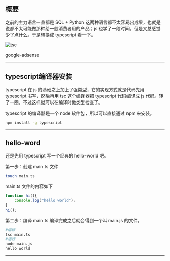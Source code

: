 ## 概要
之前的主力语言一直都是 SQL + Python 这两种语言都不太容易出成果，也就是说都不太可能做那种给一般消费者用的产品；js 也学了一段时间，但是又总感觉少了点什么。于是想换成 typescript 看一下。

![tsc](static/2020-13/tsc.png)

google-adsense

---

## typescript编译器安装
typescript 在 js 的基础之上加上了强类型，它的实现方式就是代码先用 typescript 书写，然后再用 tsc 这个编译器把 typescript 代码编译成 js 代码。转了一圈，不过这样就可以在编译时做类型检查了。

typescript 的编译器是一个 node 软件包，所以可以直接通过 npm 来安装。
```bash
npm install -g typescript
```

---

## hello-word
还是先用 typescript 写一个经典的 hello-world 吧。

第一步：创建 main.ts 文件
```bash
touch main.ts
```
main.ts 文件的内容如下
```js
function hi(){
    console.log("hello world");
}
hi();
```
第二步：编译 main.ts 编译完成之后就会得到一个叫 main.js 的文件。
```bash
#编译
tsc main.ts 
#运行
node main.js
hello world
```

---